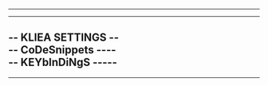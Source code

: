 --------------------
--------------------
-- KLIEA SETTINGS --  
-- CoDeSnippets ----  
-- KEYbInDiNgS -----
--------------------
--------------------
